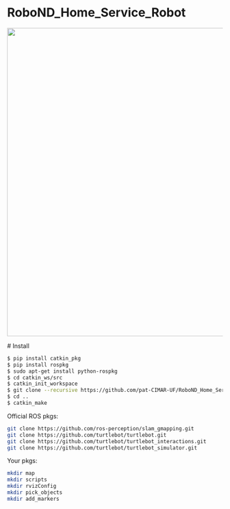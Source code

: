 # RoboND_Home_Service_Robot
<p align="center">
    <img src="image/demo.gif" width="720px" alt=""/>
</p>
# Install

```bash
$ pip install catkin_pkg
$ pip install rospkg
$ sudo apt-get install python-rospkg
$ cd catkin_ws/src
$ catkin_init_workspace
$ git clone --recursive https://github.com/pat-CIMAR-UF/RoboND_Home_Service_Robot.git
$ cd ..
$ catkin_make
```

Official ROS pkgs:
```bash
git clone https://github.com/ros-perception/slam_gmapping.git
git clone https://github.com/turtlebot/turtlebot.git
git clone https://github.com/turtlebot/turtlebot_interactions.git 
git clone https://github.com/turtlebot/turtlebot_simulator.git
```
Your pkgs:
```bash
mkdir map
mkdir scripts
mkdir rvizConfig
mkdir pick_objects
mkdir add_markers
```
